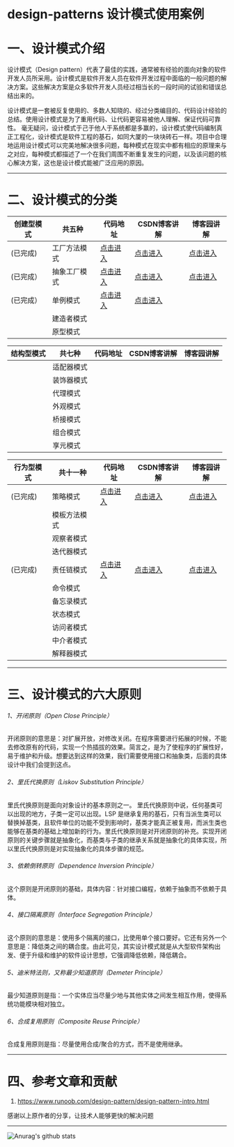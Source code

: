 # design-patterns 设计模式使用案例
# 一、设计模式介绍

设计模式（Design pattern）代表了最佳的实践，通常被有经验的面向对象的软件开发人员所采用。设计模式是软件开发人员在软件开发过程中面临的一般问题的解决方案。这些解决方案是众多软件开发人员经过相当长的一段时间的试验和错误总结出来的。

设计模式是一套被反复使用的、多数人知晓的、经过分类编目的、代码设计经验的总结。使用设计模式是为了重用代码、让代码更容易被他人理解、保证代码可靠性。 毫无疑问，设计模式于己于他人于系统都是多赢的，设计模式使代码编制真正工程化，设计模式是软件工程的基石，如同大厦的一块块砖石一样。项目中合理地运用设计模式可以完美地解决很多问题，每种模式在现实中都有相应的原理来与之对应，每种模式都描述了一个在我们周围不断重复发生的问题，以及该问题的核心解决方案，这也是设计模式能被广泛应用的原因。

------------
# 二、设计模式的分类
|  创建型模式 |  共五种 |    代码地址   | CSDN博客讲解  |博客园讲解|
| ------------ | ------------ | ------------ | ------------ |------------ |
|(已完成)  | 工厂方法模式  |  [点击进入](https://github.com/jalenFish/design-patterns/tree/master/src/main/java/cn/zygxsq/design/module/factoryPattern "点击进入")   |  [点击进入](https://blog.csdn.net/qq_27471405/article/details/107607047 "点击进入") |[点击进入](https://www.cnblogs.com/jalenFish/p/14098998.html "点击进入") |
|(已完成） | 抽象工厂模式  |     [点击进入](https://github.com/jalenFish/design-patterns/tree/master/src/main/java/cn/zygxsq/design/module/factoryPattern/abstractFactory "点击进入")        |  [点击进入](https://blog.csdn.net/qq_27471405/article/details/107607047 "点击进入")       | [点击进入](https://www.cnblogs.com/jalenFish/p/14098998.html "点击进入") |
|(已完成） | 单例模式  |    [点击进入](https://github.com/jalenFish/design-patterns/tree/master/src/main/java/cn/zygxsq/design/module/singletonPattern)      |         [点击进入](https://blog.csdn.net/qq_27471405/article/details/127167410)     |     |
|   | 建造者模式  |          |             |    |
|   | 原型模式  |          |             | |    |

| 结构型模式  | 共七种  |   代码地址   | CSDN博客讲解 |博客园讲解 |
| ------------ | ------------ | ------------ | ------------ |------------ |
|   | 适配器模式  |          |             ||
|   | 装饰器模式  |          |             ||
|   | 代理模式  |          |             ||
|   | 外观模式 |          |             ||
|   | 桥接模式 |          |             ||
|   | 组合模式  |          |             ||
|   | 享元模式  |          |             | ||


| 行为型模式  | 共十一种  |   代码地址   | CSDN博客讲解 | 博客园讲解|
| ------------ | ------------ | ------------ | ------------ |------------ |
| (已完成)  | 策略模式  |  [点击进入](https://github.com/jalenFish/design-patterns/tree/master/src/main/java/cn/zygxsq/design/module/strategyPattern "点击进入")  |  [点击进入](https://blog.csdn.net/qq_27471405/article/details/108886135 "点击进入")           |[点击进入](https://www.cnblogs.com/jalenFish/p/14098995.html "点击进入")|
|   | 模板方法模式  |          |             ||
|   | 观察者模式  |          |             ||
|   | 迭代器模式  |          |             ||
|(已完成)   | 责任链模式  |    [点击进入](https://github.com/jalenFish/design-patterns/tree/master/src/main/java/cn/zygxsq/design/module/ChainResponsibilityPattern "点击进入")      | [点击进入](https://blog.csdn.net/qq_27471405/article/details/110340571 "点击进入") |[点击进入](https://www.cnblogs.com/jalenFish/p/14098990.html "点击进入")|
|   | 命令模式  |          |             ||
|   | 备忘录模式  |          |             ||
|   | 状态模式  |          |             ||
|   | 访问者模式  |          |             ||
|   | 中介者模式  |          |             ||
|   | 解释器模式  |          |             | ||



------------

# 三、设计模式的六大原则
###### 1、开闭原则（Open Close Principle）

开闭原则的意思是：对扩展开放，对修改关闭。在程序需要进行拓展的时候，不能去修改原有的代码，实现一个热插拔的效果。简言之，是为了使程序的扩展性好，易于维护和升级。想要达到这样的效果，我们需要使用接口和抽象类，后面的具体设计中我们会提到这点。

###### 2、里氏代换原则（Liskov Substitution Principle）

里氏代换原则是面向对象设计的基本原则之一。 里氏代换原则中说，任何基类可以出现的地方，子类一定可以出现。LSP 是继承复用的基石，只有当派生类可以替换掉基类，且软件单位的功能不受到影响时，基类才能真正被复用，而派生类也能够在基类的基础上增加新的行为。里氏代换原则是对开闭原则的补充。实现开闭原则的关键步骤就是抽象化，而基类与子类的继承关系就是抽象化的具体实现，所以里氏代换原则是对实现抽象化的具体步骤的规范。

###### 3、依赖倒转原则（Dependence Inversion Principle）

这个原则是开闭原则的基础，具体内容：针对接口编程，依赖于抽象而不依赖于具体。

###### 4、接口隔离原则（Interface Segregation Principle）

这个原则的意思是：使用多个隔离的接口，比使用单个接口要好。它还有另外一个意思是：降低类之间的耦合度。由此可见，其实设计模式就是从大型软件架构出发、便于升级和维护的软件设计思想，它强调降低依赖，降低耦合。

###### 5、迪米特法则，又称最少知道原则（Demeter Principle）

最少知道原则是指：一个实体应当尽量少地与其他实体之间发生相互作用，使得系统功能模块相对独立。

###### 6、合成复用原则（Composite Reuse Principle）

合成复用原则是指：尽量使用合成/聚合的方式，而不是使用继承。


------------


# 四、参考文章和贡献

1. https://www.runoob.com/design-pattern/design-pattern-intro.html

感谢以上原作者的分享，让技术人能够更快的解决问题

------------
![Anurag's github stats](https://github-readme-stats.vercel.app/api?username=jalenFish&count_private=true&theme=tokyonight)